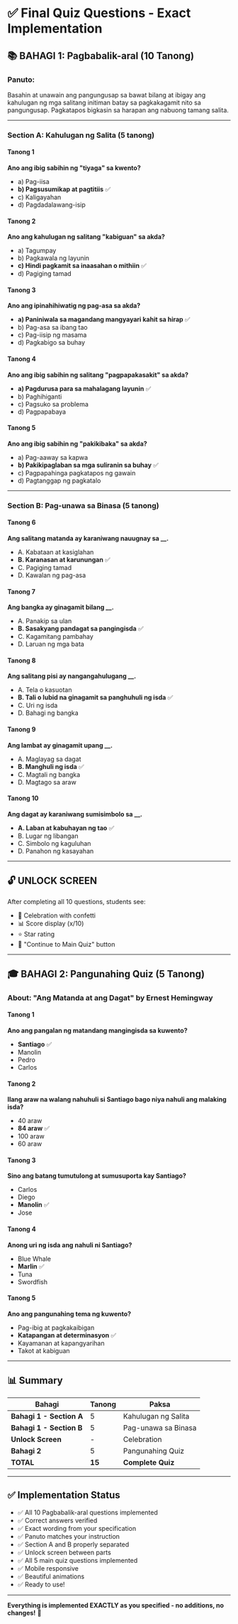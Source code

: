 # ✅ Final Quiz Questions - Exact Implementation

## 📚 BAHAGI 1: Pagbabalik-aral (10 Tanong)

### **Panuto:**
Basahin at unawain ang pangungusap sa bawat bilang at ibigay ang kahulugan ng mga salitang initiman batay sa pagkakagamit nito sa pangungusap. Pagkatapos bigkasin sa harapan ang nabuong tamang salita.

---

### **Section A: Kahulugan ng Salita (5 tanong)**

#### Tanong 1
**Ano ang ibig sabihin ng "tiyaga" sa kwento?**
- a) Pag-iisa
- **b) Pagsusumikap at pagtitiis** ✅
- c) Kaligayahan
- d) Pagdadalawang-isip

#### Tanong 2
**Ano ang kahulugan ng salitang "kabiguan" sa akda?**
- a) Tagumpay
- b) Pagkawala ng layunin
- **c) Hindi pagkamit sa inaasahan o mithiin** ✅
- d) Pagiging tamad

#### Tanong 3
**Ano ang ipinahihiwatig ng pag-asa sa akda?**
- **a) Paniniwala sa magandang mangyayari kahit sa hirap** ✅
- b) Pag-asa sa ibang tao
- c) Pag-iisip ng masama
- d) Pagkabigo sa buhay

#### Tanong 4
**Ano ang ibig sabihin ng salitang "pagpapakasakit" sa akda?**
- **a) Pagdurusa para sa mahalagang layunin** ✅
- b) Paghihiganti
- c) Pagsuko sa problema
- d) Pagpapabaya

#### Tanong 5
**Ano ang ibig sabihin ng "pakikibaka" sa akda?**
- a) Pag-aaway sa kapwa
- **b) Pakikipaglaban sa mga suliranin sa buhay** ✅
- c) Pagpapahinga pagkatapos ng gawain
- d) Pagtanggap ng pagkatalo

---

### **Section B: Pag-unawa sa Binasa (5 tanong)**

#### Tanong 6
**Ang salitang matanda ay karaniwang nauugnay sa __.**
- A. Kabataan at kasiglahan
- **B. Karanasan at karunungan** ✅
- C. Pagiging tamad
- D. Kawalan ng pag-asa

#### Tanong 7
**Ang bangka ay ginagamit bilang __.**
- A. Panakip sa ulan
- **B. Sasakyang pandagat sa pangingisda** ✅
- C. Kagamitang pambahay
- D. Laruan ng mga bata

#### Tanong 8
**Ang salitang pisi ay nangangahulugang __.**
- A. Tela o kasuotan
- **B. Tali o lubid na ginagamit sa panghuhuli ng isda** ✅
- C. Uri ng isda
- D. Bahagi ng bangka

#### Tanong 9
**Ang lambat ay ginagamit upang __.**
- A. Maglayag sa dagat
- **B. Manghuli ng isda** ✅
- C. Magtali ng bangka
- D. Magtago sa araw

#### Tanong 10
**Ang dagat ay karaniwang sumisimbolo sa __.**
- **A. Laban at kabuhayan ng tao** ✅
- B. Lugar ng libangan
- C. Simbolo ng kaguluhan
- D. Panahon ng kasayahan

---

## 🔓 UNLOCK SCREEN

After completing all 10 questions, students see:
- 🎉 Celebration with confetti
- 📊 Score display (x/10)
- ⭐ Star rating
- 🔘 "Continue to Main Quiz" button

---

## 🎓 BAHAGI 2: Pangunahing Quiz (5 Tanong)

### **About: "Ang Matanda at ang Dagat" by Ernest Hemingway**

#### Tanong 1
**Ano ang pangalan ng matandang mangingisda sa kuwento?**
- **Santiago** ✅
- Manolin
- Pedro
- Carlos

#### Tanong 2
**Ilang araw na walang nahuhuli si Santiago bago niya nahuli ang malaking isda?**
- 40 araw
- **84 araw** ✅
- 100 araw
- 60 araw

#### Tanong 3
**Sino ang batang tumutulong at sumusuporta kay Santiago?**
- Carlos
- Diego
- **Manolin** ✅
- Jose

#### Tanong 4
**Anong uri ng isda ang nahuli ni Santiago?**
- Blue Whale
- **Marlin** ✅
- Tuna
- Swordfish

#### Tanong 5
**Ano ang pangunahing tema ng kuwento?**
- Pag-ibig at pagkakaibigan
- **Katapangan at determinasyon** ✅
- Kayamanan at kapangyarihan
- Takot at kabiguan

---

## 📊 Summary

| Bahagi | Tanong | Paksa |
|--------|--------|-------|
| **Bahagi 1 - Section A** | 5 | Kahulugan ng Salita |
| **Bahagi 1 - Section B** | 5 | Pag-unawa sa Binasa |
| **Unlock Screen** | - | Celebration |
| **Bahagi 2** | 5 | Pangunahing Quiz |
| **TOTAL** | **15** | **Complete Quiz** |

---

## ✅ Implementation Status

- ✅ All 10 Pagbabalik-aral questions implemented
- ✅ Correct answers verified
- ✅ Exact wording from your specification
- ✅ Panuto matches your instruction
- ✅ Section A and B properly separated
- ✅ Unlock screen between parts
- ✅ All 5 main quiz questions implemented
- ✅ Mobile responsive
- ✅ Beautiful animations
- ✅ Ready to use!

---

**Everything is implemented EXACTLY as you specified - no additions, no changes!** 🎉
